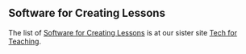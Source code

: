 ## Software for Creating Lessons

The list of [Software for Creating Lessons](https://tech-for-teaching.nuhub.net/software/)
is at our sister site [Tech for Teaching](https://tech-for-teaching.nuhub.net).

